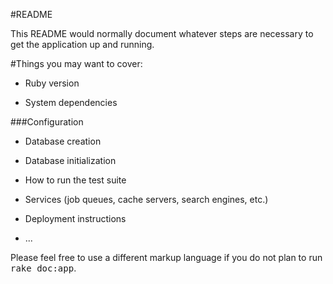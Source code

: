 #README

This README would normally document whatever steps are necessary to get the
application up and running.

#Things you may want to cover:

* Ruby version

* System dependencies

###Configuration

* Database creation

* Database initialization

* How to run the test suite

* Services (job queues, cache servers, search engines, etc.)

* Deployment instructions

* ...


Please feel free to use a different markup language if you do not plan to run
<tt>rake doc:app</tt>.
